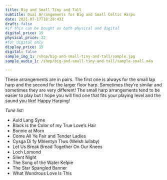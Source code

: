 ```yaml
---
title: Big and Small Tiny and Tall
subtitle: Dual Arrangements for Big and Small Celtic Harps
date: 2021-07-17T18:29:43Z
draft: false
#if this can be bought as both physical and digital
digital_price: 15
physical_price: 22
#for digital only
display_price: 15
digital: false
sample_img_1: /shop/big-and-small-tiny-and-tall/sample.jpg
sample_audio_1: /shop/big-and-small-tiny-and-tall/sample-small.m4a

---
```


These arrangements are in pairs. The first one is always for the small lap harp and the second for the larger floor harp. Sometimes they’re similar and sometimes they are very different! The small harp arrangements tend to be easier to play but I hope you will find one that fits your playing level and the sound you like! Happy Harping!

*Tune list:*

* Auld Lang Syne
* Black is the Color of my True Love’s Hair
* Bonnie at Morn
* Come All Ye Fair and Tender Ladies
* Cysga Di fy Mhlentyn Tlws (Welsh lullaby)
* Let Us Break Bread Together On Our Knees
* Loch Lomond
* Silent Night
* The Song of the Water Kelpie
* The Star Spangled Banner
* What Wondrous Love Is This

<!--script src="https://gumroad.com/js/gumroad.js"></script>
<a class="gumroad-button" href="https://gumroad.com/l/nXXmb">Buy it now</a-->